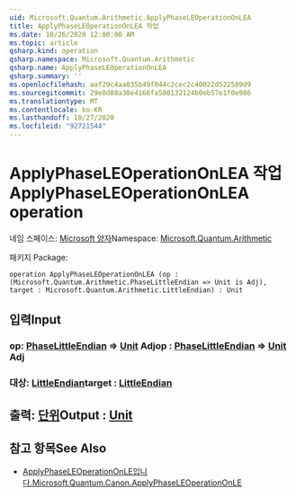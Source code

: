 ```yaml
---
uid: Microsoft.Quantum.Arithmetic.ApplyPhaseLEOperationOnLEA
title: ApplyPhaseLEOperationOnLEA 작업
ms.date: 10/26/2020 12:00:00 AM
ms.topic: article
qsharp.kind: operation
qsharp.namespace: Microsoft.Quantum.Arithmetic
qsharp.name: ApplyPhaseLEOperationOnLEA
qsharp.summary: ''
ms.openlocfilehash: aaf29c4aa835b49f044c2cec2c40022d522589d9
ms.sourcegitcommit: 29e0d88a30e4166fa580132124b0eb57e1f0e986
ms.translationtype: MT
ms.contentlocale: ko-KR
ms.lasthandoff: 10/27/2020
ms.locfileid: "92721544"
---
```

# <a name="applyphaseleoperationonlea-operation"></a><span data-ttu-id="2e4b9-102">ApplyPhaseLEOperationOnLEA 작업</span><span class="sxs-lookup"><span data-stu-id="2e4b9-102">ApplyPhaseLEOperationOnLEA operation</span></span>

<span data-ttu-id="2e4b9-103">네임 스페이스: [Microsoft 양자](xref:Microsoft.Quantum.Arithmetic)</span><span class="sxs-lookup"><span data-stu-id="2e4b9-103">Namespace: [Microsoft.Quantum.Arithmetic](xref:Microsoft.Quantum.Arithmetic)</span></span>

<span data-ttu-id="2e4b9-104">패키지 [](https://nuget.org/packages/)</span><span class="sxs-lookup"><span data-stu-id="2e4b9-104">Package: [](https://nuget.org/packages/)</span></span>




```qsharp
operation ApplyPhaseLEOperationOnLEA (op : (Microsoft.Quantum.Arithmetic.PhaseLittleEndian => Unit is Adj), target : Microsoft.Quantum.Arithmetic.LittleEndian) : Unit
```


## <a name="input"></a><span data-ttu-id="2e4b9-105">입력</span><span class="sxs-lookup"><span data-stu-id="2e4b9-105">Input</span></span>

### <a name="op--phaselittleendian--unit-adj"></a><span data-ttu-id="2e4b9-106">op: [PhaseLittleEndian](xref:Microsoft.Quantum.Arithmetic.PhaseLittleEndian) => [Unit](xref:microsoft.quantum.lang-ref.unit) Adj</span><span class="sxs-lookup"><span data-stu-id="2e4b9-106">op : [PhaseLittleEndian](xref:Microsoft.Quantum.Arithmetic.PhaseLittleEndian) => [Unit](xref:microsoft.quantum.lang-ref.unit) Adj</span></span>




### <a name="target--littleendian"></a><span data-ttu-id="2e4b9-107">대상: [LittleEndian](xref:Microsoft.Quantum.Arithmetic.LittleEndian)</span><span class="sxs-lookup"><span data-stu-id="2e4b9-107">target : [LittleEndian](xref:Microsoft.Quantum.Arithmetic.LittleEndian)</span></span>





## <a name="output--unit"></a><span data-ttu-id="2e4b9-108">출력: [단위](xref:microsoft.quantum.lang-ref.unit)</span><span class="sxs-lookup"><span data-stu-id="2e4b9-108">Output : [Unit](xref:microsoft.quantum.lang-ref.unit)</span></span>



## <a name="see-also"></a><span data-ttu-id="2e4b9-109">참고 항목</span><span class="sxs-lookup"><span data-stu-id="2e4b9-109">See Also</span></span>

- [<span data-ttu-id="2e4b9-110">ApplyPhaseLEOperationOnLE입니다.</span><span class="sxs-lookup"><span data-stu-id="2e4b9-110">Microsoft.Quantum.Canon.ApplyPhaseLEOperationOnLE</span></span>](xref:Microsoft.Quantum.Canon.ApplyPhaseLEOperationOnLE)
